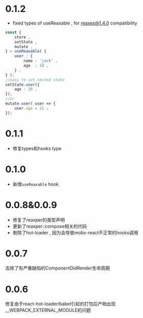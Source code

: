 # 0.1.2
- fixed types of useReaxable , for reaxes@1.4.0 compatibility
```ts
const {
	store ,
	setState ,
	mutate ,
} = useReaxable( {
	user : {
		name : 'jack' ,
		age  : 18 ,
	} ,
} );
//easy to set nested state
setState.user({
	age : 20 ,
});
//or
mutate.user( user => {
	user.age = 21 ;
});
```

# 0.1.1
* 修复types和hooks type

# 0.1.0
* 新增`useReaxable` hook

# 0.0.8&0.0.9
* 修复了reaxper的类型声明
* 更新了reaxper::compose相关的代码
* 剔除了hot-loader , 因为会导致mobx-react不正常的hooks调用

# 0.0.7
去除了有严重缺陷的ComponentDidRender生命周期 

# 0.0.6
修复由于react-hot-loader/babel引起的打包后产物出现__WEBPACK_EXTERNAL_MODULE的问题
